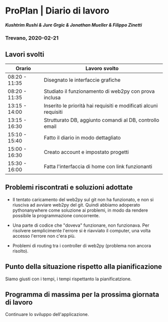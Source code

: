 # ProPlan | Diario di lavoro
##### Kushtrim Rushi & Jure Grgic & Jonathan Mueller & Filippo Zinetti
### Trevano, 2020-02-21

## Lavori svolti

| Orario        | Lavoro svolto |
|---------------|---------------|
| 08:20 - 11:35 | Disegnato le interfaccie grafiche |
| 08:20 - 11:35 | Studiato il funzionamento di web2py con prova inclusa |
| 13:15 - 14:00 | Inserito le priorità hai requisiti e modificati alcuni requisiti |
| 13:15 - 16:30 | Strutturato DB, aggiunto comandi al DB, controllo email|
| 15:10 - 15:40 | Fatto il diario in modo dettagliato |
| 15:00 - 16:30 | Creato account e impostato progetti |
| 15:30 - 16:00 | Fatta l'interfaccia di home con link funzionanti |

##  Problemi riscontrati e soluzioni adottate

 - Il tentato caricamento del web2py sul git non ha funzionato, e non si riusciva ad avviare web2py del git. Quindi abbiamo adoperato pythonanywhere come soluzione ai problemi, in modo da rendere possibile la programmazione concorrente.

 - Una parte di codice che "doveva" funzionare, non funzionava. Per risolvere semplicimente l'errore si è riavviato il computer, una volta accesso l'errore non c'era più.

 - Problemi di routing tra i controller di web2py (problema non ancora risolto).

##  Punto della situazione rispetto alla pianificazione

Siamo giusti con i tempi, i tempi rispettanto la pianificatzione.

## Programma di massima per la prossima giornata di lavoro

Continuare lo sviluppo dell'applicazione.